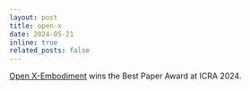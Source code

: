 ```yaml
---
layout: post
title: open-x
date: 2024-05-21
inline: true
related_posts: false
---
```


<a href="">Open X-Embodiment</a> wins the Best Paper Award at ICRA 2024.
